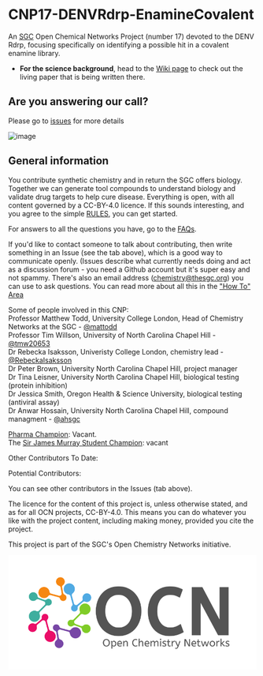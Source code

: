# CNP17-DENVRdrp-EnamineCovalent

An [SGC](https://www.thesgc.org/) Open Chemical Networks Project (number 17) devoted to the DENV Rdrp, focusing specifically on identifying a possible hit in a covalent enamine library.

* **For the science background**, head to the [Wiki page](https://github.com/StructuralGenomicsConsortium/CNP17-DENVRdrp-EnamineCovalent/wiki) to check out the living paper that is being written there.

## Are you answering our call?  
Please go to [issues](https://github.com/StructuralGenomicsConsortium/CNP17-DENVRdrp-EnamineCovalent/issues/1) for more details

![image](https://github.com/StructuralGenomicsConsortium/CNP17-DENVRdrp-EnamineCovalent/assets/135242493/1acd62ff-8365-4bbe-8399-6501c3a8a600)



## General information 

You contribute synthetic chemistry and in return the SGC offers biology. Together we can generate tool compounds to understand biology and validate drug targets to help cure disease. Everything is open, with all content governed by a CC-BY-4.0 licence. If this sounds interesting, and you agree to the simple [RULES](https://www.thesgc.org/sgc-open-chemistry-networks/terms-of-use), you can get started.

For answers to all the questions you have, go to the [FAQs](https://www.thesgc.org/sgc-open-chemistry-networks/faq).

If you'd like to contact someone to talk about contributing, then write something in an Issue (see the tab above), which is a good way to communicate openly. (Issues describe what currently needs doing and act as a discussion forum - you need a Github account but it's super easy and not spammy. There's also an email address (chemistry@thesgc.org) you can use to ask questions. You can read more about all this in the ["How To" Area](https://github.com/StructuralGenomicsConsortium/Chemistry_TechOps_HowTo/wiki)

Some of people involved in this CNP:  
Professor Matthew Todd, University College London, Head of Chemistry Networks at the SGC - [@mattodd](https://github.com/mattodd)  
Professor Tim Willson, University of North Carolina Chapel Hill - [@tmw20653](https://github.com/tmw20653)    
Dr Rebecka Isaksson, Univeristy College London, chemistry lead - [@RebeckaIsaksson](https://github.com/RebeckaIsaksson)    
Dr Peter Brown, University North Carolina Chapel Hill, project manager   
Dr Tina Leisner, University North Carolina Chapel Hill, biological testing (protein inhibition)  
Dr Jessica Smith, Oregon Health & Science University, biological testing (antiviral assay)  
Dr Anwar Hossain, University North Carolina Chapel Hill, compound managment - [@ahsgc](https://github.com/ahsgc)  
 

[Pharma Champion](https://github.com/StructuralGenomicsConsortium/Chemistry_TechOps_HowTo/wiki/Pharma-Industry-Champions): Vacant.    
The [Sir James Murray Student Champion](https://www.thesgc.org/sgc-open-chemistry-networks/champions-program): vacant

Other Contributors To Date:  



Potential Contributors:
 

You can see other contributors in the Issues (tab above).

The licence for the content of this project is, unless otherwise stated, and as for all OCN projects, CC-BY-4.0. This means you can do whatever you like with the project content, including making money, provided you cite the project.

This project is part of the SGC's Open Chemistry Networks initiative.


<a href="url"><img src="https://github.com/StructuralGenomicsConsortium/Chemistry_TechOps_HowTo/blob/main/Open%20Chemistry%20Networks%20Logos/OCN_Logo_Final_smban.png?raw=true"></a>

